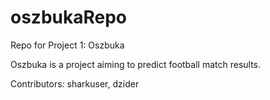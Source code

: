 # oszbukaRepo
Repo for Project 1: Oszbuka

Oszbuka is a project aiming to predict football match results.

Contributors: sharkuser, dzider